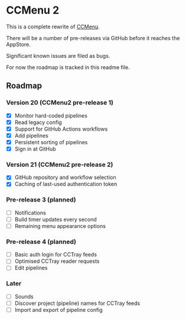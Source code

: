 # CCMenu 2

This is a complete rewrite of [CCMenu](https://github.com/erikdoe/ccmenu).

There will be a number of pre-releases via GitHub before it reaches the AppStore.

Significant known issues are filed as bugs.

For now the roadmap is tracked in this readme file.


## Roadmap

### Version 20 (CCMenu2 pre-release 1)

- [X] Monitor hard-coded pipelines
- [X] Read legacy config
- [X] Support for GitHub Actions workflows
- [X] Add pipelines 
- [X] Persistent sorting of pipelines
- [X] Sign in at GitHub

### Version 21 (CCMenu2 pre-release 2)

- [X] GitHub repository and workflow selection
- [X] Caching of last-used authentication token

### Pre-release 3 (planned)

- [ ] Notifications
- [ ] Build timer updates every second
- [ ] Remaining menu appearance options

### Pre-release 4 (planned)

- [ ] Basic auth login for CCTray feeds
- [ ] Optimised CCTray reader requests
- [ ] Edit pipelines

### Later

- [ ] Sounds
- [ ] Discover project (pipeline) names for CCTray feeds
- [ ] Import and export of pipeline config
